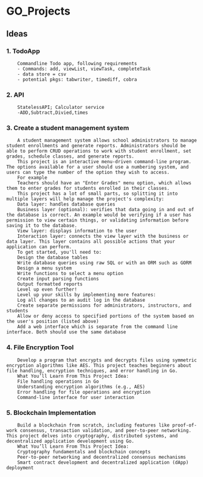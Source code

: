 # GO_Projects

## Ideas

###  1. TodoApp
        Commandline Todo app, following requirements
        - Commands: add, viewList, viewTask, completeTask
        - data store = csv
        - potential pkgs: tabwriter, timediff, cobra
###  2. API
        StatelessAPI; Calculator service
        -ADD,Subtract,Divied,times
###  3. Create a student management system
        A student management system allows school administrators to manage student enrollments and generate reports. Administrators should be able to perform CRUD operations to work with student enrollment, set grades, schedule classes, and generate reports.
        This project is an interactive menu-driven command-line program. The options available for a user should use a numbering system, and users can type the number of the option they wish to access.
        For example
        Teachers should have an "Enter Grades" menu option, which allows them to enter grades for students enrolled in their classes.
        This project has a lot of small parts, so splitting it into multiple layers will help manage the project's complexity:
        Data layer: handles database queries
        Business layer (optional): verifies that data going in and out of the database is correct. An example would be verifying if a user has permission to view certain things, or validating information before saving it to the database.
        View layer: displays information to the user
        Interaction layer: connects the view layer with the business or data layer. This layer contains all possible actions that your application can perform.
        To get started, you'll need to:
        Design the database tables
        Write database queries using raw SQL or with an ORM such as GORM
        Design a menu system
        Write functions to select a menu option
        Create input parsing functions
        Output formatted reports
        Level up even further!
        Level up your skills by implementing more features:
        Log all changes to an audit log in the database
        Create separate permissions for administrators, instructors, and students
        Allow or deny access to specified portions of the system based on the user's position (listed above)
        Add a web interface which is separate from the command line interface. Both should use the same database
###  4. File Encryption Tool
        Develop a program that encrypts and decrypts files using symmetric encryption algorithms like AES. This project teaches beginners about file handling, encryption techniques, and error handling in Go.
        What You’ll Learn From This Project Idea:
        File handling operations in Go
        Understanding encryption algorithms (e.g., AES)
        Error handling for file operations and encryption
        Command-line interface for user interaction
### 5. Blockchain Implementation
        Build a blockchain from scratch, including features like proof-of-work consensus, transaction validation, and peer-to-peer networking. This project delves into cryptography, distributed systems, and decentralized application development using Go.
        What You’ll Learn From This Project Idea:
        Cryptography fundamentals and blockchain concepts
        Peer-to-peer networking and decentralized consensus mechanisms
        Smart contract development and decentralized application (dApp) deployment